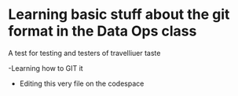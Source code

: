 # Learning basic stuff about the git format in the Data Ops class
A test for testing and testers of travelliuer taste

-Learning how to GIT it 
- Editing this very file on the codespace
